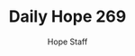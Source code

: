 ---
image: /assets/img/daily-hope-default-artwork.png
title: Daily Hope 269
number: 269
categories:
  - Daily Hope
author: Hope Staff
notes: Daily Hope 269
embed: >-
  EMBED_GOES_HERE
---